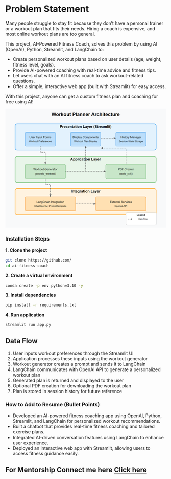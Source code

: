 # Problem Statement

Many people struggle to stay fit because they don’t have a personal trainer or a workout plan that fits their needs. Hiring a coach is expensive, and most online workout plans are too general.

This project, AI-Powered Fitness Coach, solves this problem by using AI (OpenAI), Python, Streamlit, and LangChain to:
- Create personalized workout plans based on user details (age, weight, fitness level, goals).
- Provide AI-powered coaching with real-time advice and fitness tips.
- Let users chat with an AI fitness coach to ask workout-related questions.
- Offer a simple, interactive web app (built with Streamlit) for easy access.

With this project, anyone can get a custom fitness plan and coaching for free using AI! 

<img src="Arch/arch.png" alt="Workflow Diagram">

### Installation Steps

**1.  Clone the project**
```bash
git clone https://github.com/
cd ai-fitness-coach
```

**2. Create a virtual environment**
```bash
conda create -p env python=3.10 -y
```

**3. Install dependencies**
```bash
pip install -r requirements.txt
```

**4. Run application**
```bash
streamlit run app.py
```

## Data Flow

1. User inputs workout preferences through the Streamlit UI
2. Application processes these inputs using the workout generator
3. Workout generator creates a prompt and sends it to LangChain
4. LangChain communicates with OpenAI API to generate a personalized workout plan
5. Generated plan is returned and displayed to the user
6. Optional PDF creation for downloading the workout plan
6. Plan is stored in session history for future reference

### How to Add to Resume (Bullet Points)
- Developed an AI-powered fitness coaching app using OpenAI, Python, Streamlit, and LangChain for personalized workout recommendations.
- Built a chatbot that provides real-time fitness coaching and tailored exercise plans.
- Integrated AI-driven conversation features using LangChain to enhance user experience.
- Deployed an interactive web app with Streamlit, allowing users to access fitness guidance easily.

## For Mentorship Connect me here [Click here](https://topmate.io/shivan_kumar1)
